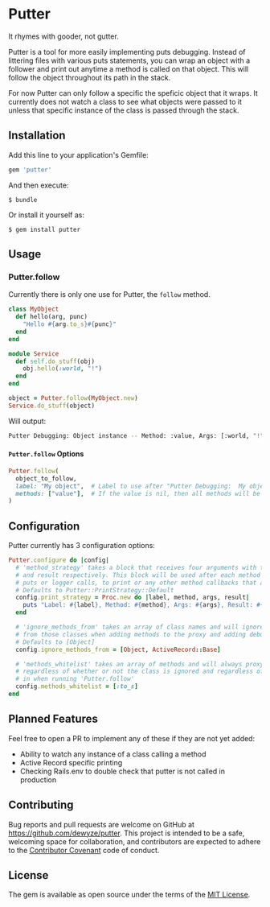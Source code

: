 # Putter

It rhymes with gooder, not gutter.

Putter is a tool for more easily implementing puts debugging. Instead of littering files with various puts statements, you can wrap an object with a follower and print out anytime a method is called on that object. This will follow the object throughout its path in the stack.

For now Putter can only follow a specific the speficic object that it wraps. It currently does not watch a class to see what objects were passed to it unless that specific instance of the class is passed through the stack.

## Installation

Add this line to your application's Gemfile:

```ruby
gem 'putter'
```

And then execute:

    $ bundle

Or install it yourself as:

    $ gem install putter

## Usage

### Putter.follow

Currently there is only one use for Putter, the `follow` method.

```ruby
class MyObject
  def hello(arg, punc)
    "Hello #{arg.to_s}#{punc}"
  end
end

module Service
  def self.do_stuff(obj)
    obj.hello(:world, "!")
  end
end

object = Putter.follow(MyObject.new)
Service.do_stuff(object)
```

Will output:

```bash
Putter Debugging: Object instance -- Method: :value, Args: [:world, "!"], Result: "Hello world!"
```

#### `Putter.follow` Options

```ruby
Putter.follow(
  object_to_follow,
  label: "My object",  # Label to use after "Putter Debugging:  My object". Will be "ClassName" for classes or "ClassName instance" for instances
  methods: ["value"],  # If the value is nil, then all methods will be watched. Otherwise, this is an array of methods to print debugging input for
)
```

## Configuration

Putter currently has 3 configuration options:

```ruby
Putter.configure do |config|
  # 'method_strategy' takes a block that receives four arguments with the label, method, args array,
  # and result respectively. This block will be used after each method is called, it must contain
  # puts or logger calls, to print or any other method callbacks that are helpful.
  # Defaults to Putter::PrintStrategy::Default
  config.print_strategy = Proc.new do |label, method, args, result|
    puts "Label: #{label}, Method: #{method}, Args: #{args}, Result: #{result}"
  end

  # 'ignore_methods_from' takes an array of class names and will ignore both class and instance methods
  # from those classes when adding methods to the proxy and adding debug output
  # Defaults to [Object]
  config.ignore_methods_from = [Object, ActiveRecord::Base]

  # 'methods_whitelist' takes an array of methods and will always proxy and debug those methods
  # regardless of whether or not the class is ignored and regardless of what methods are passed
  # in when running 'Putter.follow'
  config.methods_whitelist = [:to_s]
end
```

## Planned Features
Feel free to open a PR to implement any of these if they are not yet added:

- Ability to watch any instance of a class calling a method
- Active Record specific printing
- Checking Rails.env to double check that putter is not called in production

## Contributing

Bug reports and pull requests are welcome on GitHub at https://github.com/dewyze/putter. This project is intended to be a safe, welcoming space for collaboration, and contributors are expected to adhere to the [Contributor Covenant](http://contributor-covenant.org) code of conduct.

## License

The gem is available as open source under the terms of the [MIT License](http://opensource.org/licenses/MIT).

